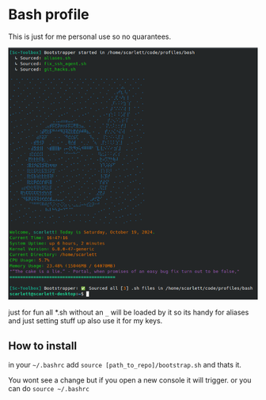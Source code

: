 # Bash profile
This is just for me personal use so no quarantees.

![image](images/image.png)

just for fun all *.sh without an `_` will be loaded by it so its handy for aliases and just setting stuff up also use it for my keys.

## How to install

in your `~/.bashrc` add `source [path_to_repo]/bootstrap.sh` and thats it.

You wont see a change but if you open a new console it will trigger.
or you can do `source ~/.bashrc`